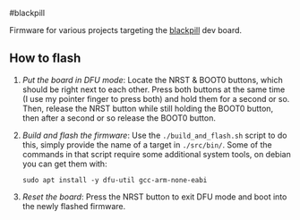 #blackpill

Firmware for various projects targeting the [blackpill][1] dev board.

## How to flash

1. *Put the board in DFU mode*: Locate the NRST & BOOT0 buttons, which should
   be right next to each other.  Press both buttons at the same time (I use my
   pointer finger to press both) and hold them for a second or so. Then,
   release the NRST button while still holding the BOOT0 button, then after a
   second or so release the BOOT0 button.
2. *Build and flash the firmware*: Use the `./build_and_flash.sh` script to do
   this, simply provide the name of a target in `./src/bin/`. Some of the
   commands in that script require some additional system tools, on debian you
   can get them with:

   ```
   sudo apt install -y dfu-util gcc-arm-none-eabi
   ```
3. *Reset the board*: Press the NRST button to exit DFU mode and boot into the
   newly flashed firmware.

[1]: git@github.com:malwrar/maintree.git
